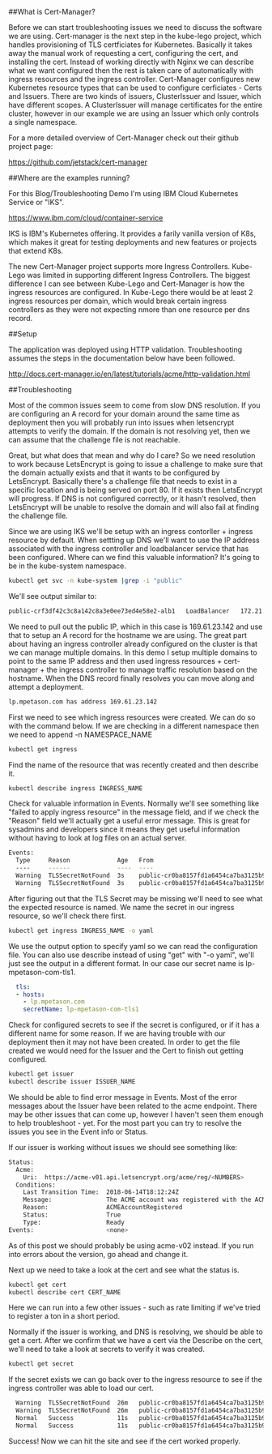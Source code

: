 ##What is Cert-Manager?

Before we can start troubleshooting issues we need to discuss the software we are using. Cert-manager is the next step in the kube-lego project, which handles provisioning of TLS certficiates for Kubernetes. Basically it takes away the manual work of requesting a cert, configuring the cert, and installing the cert. Instead of working directly with Nginx we can describe what we want configured then the rest is taken care of automatically with ingress resources and the ingress controller. Cert-Manager configures new Kubernetes resource types that can be used to configure cerficiates - Certs and Issuers. There are two kinds of issuers, ClusterIssuer and Issuer, which have different scopes. A ClusterIssuer will manage certificates for the entire cluster, however in our example we are using an Issuer which only controls a single namespace.

For a more detailed overview of Cert-Manager check out their github project page:

https://github.com/jetstack/cert-manager

##Where are the examples running?

For this Blog/Troubleshooting Demo I'm using IBM Cloud Kubernetes Service or "IKS".

https://www.ibm.com/cloud/container-service

IKS is IBM's Kubernetes offering. It provides a farily vanilla version of K8s, which makes it great for testing deployments and new features or projects that extend K8s.

The new Cert-Manager project supports more Ingress Controllers. Kube-Lego was limited in supporting different Ingress Controllers. The biggest difference I can see between Kube-Lego and Cert-Manager is how the ingress resources are configured. In Kube-Lego there would be at least 2 ingress resources per domain, which would break certain ingress controllers as they were not expecting nmore than one resource per dns record.

##Setup

The application was deployed using HTTP validation. Troubleshooting assumes the steps in the documentation below have been followed. 

http://docs.cert-manager.io/en/latest/tutorials/acme/http-validation.html

##Troubleshooting

Most of the common issues seem to come from slow DNS resolution. If you are configuring an A record for your domain around the same time as deployment then you will probably run into issues when letsencrypt attempts to verify the domain. If the domain is not resolving yet, then we can assume that the challenge file is not reachable.

Great, but what does that mean and why do I care? So we need resolution to work because LetsEncrypt is going to issue a challenge to make sure that the domain actually exists and that it wants to be configured by LetsEncrypt. Basically there's a challenge file that needs to exist in a specific location and is being served on port 80. If it exists then LetsEncrypt will progress. If DNS is not configured correctly, or it hasn't resolved, then LetsEncrypt will be unable to resolve the domain and will also fail at finding the challenge file.

Since we are using IKS we'll be setup with an ingress contorller + ingress resource by default. When settting up DNS we'll want to use the IP address associated with the ingress controller and loadbalancer service that has been configured. Where can we find this valuable information? It's going to be in the kube-system namespace.

```bash
kubectl get svc -n kube-system |grep -i "public"
```

We'll see output similar to:

```bash
public-crf3df42c3c8a142c8a3e0ee73ed4e58e2-alb1   LoadBalancer   172.21.39.18     169.61.23.142   80:31337/TCP,443:31615/TCP   106d
```

We need to pull out the public IP, which in this case is 169.61.23.142 and use that to setup an A record for the hostname we are using. The great part about having an ingress controller already configured on the cluster is that we can manage multiple domains. In this demo I setup multiple domains to point to the same IP address and then used ingress resources + cert-manager + the ingress controller to manage traffic resolution based on the hostname. When the DNS record finally resolves you can move along and attempt a deployment. 

```bash
lp.mpetason.com has address 169.61.23.142
```

First we need to see which ingress resources were created. We can do so with the command below. If we are checking in a different namespace then we need to append -n NAMESPACE_NAME

```bash
kubectl get ingress
```

Find the name of the resource that was recently created and then describe it.

```bash
kubectl describe ingress INGRESS_NAME
```

Check for valuable information in Events. Normally we'll see something like "failed to apply ingress resource" in the message field, and if we check the "Reason" field we'll actually get a useful error message. This is great for sysadmins and developers since it means they get useful information without having to look at log files on an actual server.

```bash
Events:
  Type     Reason             Age   From                                                             Message
  ----     ------             ----  ----                                                             -------
  Warning  TLSSecretNotFound  3s    public-cr0ba8157fd1a6454ca7ba3125b9b44ff6-alb1-5895555f68-bl976  Failed to apply ingress resource.
  Warning  TLSSecretNotFound  3s    public-cr0ba8157fd1a6454ca7ba3125b9b44ff6-alb1-5895555f68-25nhq  Failed to apply ingress resource.
```

After figuring out that the TLS Secret may be missing we'll need to see what the expected resource is named. We name the secret in our ingress resource, so we'll check there first.

```bash
kubectl get ingress INGRESS_NAME -o yaml
```

We use the output option to specify yaml so we can read the configuration file. You can also use describe instead of using "get" with "-o yaml", we'll just see the output in a different format. In our case our secret name is lp-mpetason-com-tls1.

```yaml
  tls:
  - hosts:
    - lp.mpetason.com
    secretName: lp-mpetason-com-tls1
```

Check for configured secrets to see if the secret is configured, or if it has a different name for some reason. If we are having trouble with our deployment then it may not have been created. In order to get the file created we would need for the Issuer and the Cert to finish out getting configured.

```bash
kubectl get issuer
kubectl describe issuer ISSUER_NAME
```

We should be able to find error message in Events. Most of the error messages about the Issuer have been related to the acme endpoint. There may be other issues that can come up, however I haven't seen them enough to help troubleshoot - yet. For the most part you can try to resolve the issues you see in the Event info or Status.

If our issuer is working without issues we should see something like:

```bash
Status:
  Acme:
    Uri:  https://acme-v01.api.letsencrypt.org/acme/reg/<NUMBERS>
  Conditions:
    Last Transition Time:  2018-06-14T18:12:24Z
    Message:               The ACME account was registered with the ACME server
    Reason:                ACMEAccountRegistered
    Status:                True
    Type:                  Ready
Events:                    <none>
```

As of this post we should probably be using acme-v02 instead. If you run into errors about the version, go ahead and change it.

Next up we need to take a look at the cert and see what the status is.

```bash
kubectl get cert
kubectl describe cert CERT_NAME
```

Here we can run into a few other issues - such as rate limiting if we've tried to register a ton in a short period.

Normally if the issuer is working, and DNS is resolving, we should be able to get a cert. After we confirm that we have a cert via the Describe on the cert, we'll need to take a look at secrets to verify it was created.

```bash
kubectl get secret
```

If the secret exists we can go back over to the ingress resource to see if the ingress controller was able to load our cert.

```bash
  Warning  TLSSecretNotFound  26m   public-cr0ba8157fd1a6454ca7ba3125b9b44ff6-alb1-5895555f68-bl976  Failed to apply ingress resource.
  Warning  TLSSecretNotFound  26m   public-cr0ba8157fd1a6454ca7ba3125b9b44ff6-alb1-5895555f68-25nhq  Failed to apply ingress resource.
  Normal   Success            11s   public-cr0ba8157fd1a6454ca7ba3125b9b44ff6-alb1-5895555f68-25nhq  Successfully applied ingress resource.
  Normal   Success            11s   public-cr0ba8157fd1a6454ca7ba3125b9b44ff6-alb1-5895555f68-bl976  Successfully applied ingress resource.
```

Success! Now we can hit the site and see if the cert worked properly.
